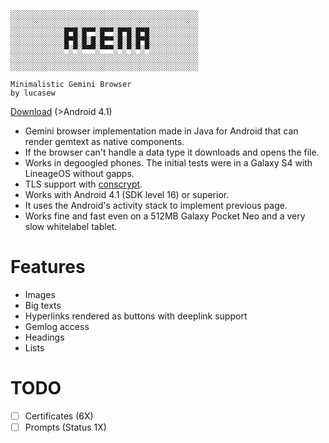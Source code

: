 ```
░░░░░░░░░░░░░░░░░░░░░░░░░░░░░░░░░░░░░░░░░░
░░░░░░░░░░░░░░░░░░░░░░░░░░░░░░░░░░░░░░░░░░
░░░░░░░░░░░░█▀█░█▀▀░█▀▀░█▀█░█▀█░░░░░░░░░░░
░░░░░░░░░░░░█▀█░█░█░█▀▀░█░█░█▀█░░░░░░░░░░░
░░░░░░░░░░░░▀░▀░▀▀▀░▀▀▀░▀░▀░▀░▀░░░░░░░░░░░
░░░░░░░░░░░░░░░░░░░░░░░░░░░░░░░░░░░░░░░░░░
░░░░░░░░░░░░░░░░░░░░░░░░░░░░░░░░░░░░░░░░░░

Minimalistic Gemini Browser
by lucasew
```
[Download](https://github.com/lucasew/agena) (>Android 4.1)

* Gemini browser implementation made in Java for Android that can render gemtext as native components.
* If the browser can't handle a data type it downloads and opens the file.
* Works in degoogled phones. The initial tests were in a Galaxy S4 with LineageOS without gapps.
* TLS support with [conscrypt](https://github.com/google/conscrypt).
* Works with Android 4.1 (SDK level 16) or superior.
* It uses the Android's activity stack to implement previous page.
* Works fine and fast even on a 512MB Galaxy Pocket Neo and a very slow whitelabel tablet.

# Features
* Images
* Big texts
* Hyperlinks rendered as buttons with deeplink support
* Gemlog access
* Headings
* Lists

# TODO
- [ ] Certificates (6X)
- [ ] Prompts (Status 1X)
